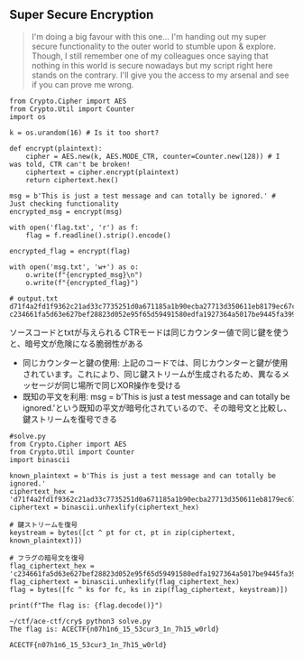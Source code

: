 ## Super Secure Encryption

>I'm doing a big favour with this one... I'm handing out my super secure functionality to the outer world to stumble upon & explore. Though, I still remember one of my colleagues once saying that nothing in this world is secure nowadays but my script right here stands on the contrary. I'll give you the access to my arsenal and see if you can prove me wrong.

```
from Crypto.Cipher import AES
from Crypto.Util import Counter
import os

k = os.urandom(16) # Is it too short?

def encrypt(plaintext):
    cipher = AES.new(k, AES.MODE_CTR, counter=Counter.new(128)) # I was told, CTR can't be broken!
    ciphertext = cipher.encrypt(plaintext)
    return ciphertext.hex()

msg = b'This is just a test message and can totally be ignored.' # Just checking functionality
encrypted_msg = encrypt(msg)

with open('flag.txt', 'r') as f:
    flag = f.readline().strip().encode()

encrypted_flag = encrypt(flag)

with open('msg.txt', 'w+') as o:
    o.write(f"{encrypted_msg}\n")
    o.write(f"{encrypted_flag}")
```
```
# output.txt
d71f4a2fd1f9362c21ad33c7735251d0a671185a1b90ecba27713d350611eb8179ec67ca7052aa8bad60466b83041e6c02dbfee738c2a3
c234661fa5d63e627bef28823d052e95f65d59491580edfa1927364a5017be9445fa39986859a3
```

ソースコードとtxtが与えられる
CTRモードは同じカウンター値で同じ鍵を使うと、暗号文が危険になる脆弱性がある

- 同じカウンターと鍵の使用: 上記のコードでは、同じカウンターと鍵が使用されています。これにより、同じ鍵ストリームが生成されるため、異なるメッセージが同じ場所で同じXOR操作を受ける
- 既知の平文を利用: msg = b'This is just a test message and can totally be ignored.'という既知の平文が暗号化されているので、その暗号文と比較し、鍵ストリームを復号できる

```
#solve.py
from Crypto.Cipher import AES
from Crypto.Util import Counter
import binascii

known_plaintext = b'This is just a test message and can totally be ignored.'
ciphertext_hex = 'd71f4a2fd1f9362c21ad33c7735251d0a671185a1b90ecba27713d350611eb8179ec67ca7052aa8bad60466b83041e6c02dbfee738c2a3'
ciphertext = binascii.unhexlify(ciphertext_hex)

# 鍵ストリームを復号
keystream = bytes([ct ^ pt for ct, pt in zip(ciphertext, known_plaintext)])

# フラグの暗号文を復号
flag_ciphertext_hex = 'c234661fa5d63e627bef28823d052e95f65d59491580edfa1927364a5017be9445fa39986859a3'
flag_ciphertext = binascii.unhexlify(flag_ciphertext_hex)
flag = bytes([fc ^ ks for fc, ks in zip(flag_ciphertext, keystream)])

print(f"The flag is: {flag.decode()}")
```
```
~/ctf/ace-ctf/cry$ python3 solve.py 
The flag is: ACECTF{n07h1n6_15_53cur3_1n_7h15_w0rld}
```
`ACECTF{n07h1n6_15_53cur3_1n_7h15_w0rld}`